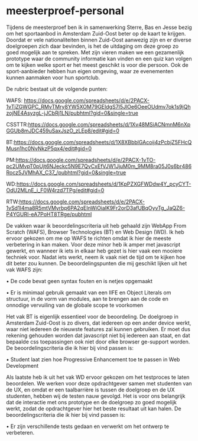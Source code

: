 # meesterproef-personal

Tijdens de meesterproef ben ik in samenwerking Sterre, Bas en Jesse bezig om het sportaanbod in Amsterdam Zuid-Oost beter op de kaart te krijgen. Doordat er vele nationaliteiten binnen Zuid-Oost aanwezig zijn en er diverse doelgroepen zich daar bevinden, is het de uitdaging om deze groep zo goed mogelijk aan te spreken. Met zijn vieren maken we een gezamenlijk prototype waar de community informatie kan vinden en een quiz kan volgen om te kijken welke sport er het meest geschikt is voor die persoon. Ook de sport-aanbieder hebben hun eigen omgeving, waar ze evenementen kunnen aanmaken voor hun sportclub.

De rubric bestaat uit de volgende punten:

WAFS: https://docs.google.com/spreadsheets/d/e/2PACX-1vTjZGWGPC_RMvTMry8YW5XOM79GEIdgS7I5JlOe6OeeOUdmv7ok1s9jQhzojNE4AsyzgL-jJCbRj1LN/pubhtml?gid=0&single=true

CSSTTR:https://docs.google.com/spreadsheets/d/1Xv48MSiACNmnM6nXpGGUb8mJDC459uSaxJszO_zLEp8/edit#gid=0

BT:https://docs.google.com/spreadsheets/d/1X8XBbblGAcoij4zPcbjZ5FHcQMusn1hc0NvNkzP5qx4/edit#gid=0

PM:https://docs.google.com/spreadsheets/d/e/2PACX-1vTO-pc2UMvpT0pUjt6NJeckc5N9E7QvCxEfVJW1JjuM0m_9MM8ra05J0s6br486Rocz5JVMhAX_C37_/pubhtml?gid=0&single=true

WD:https://docs.google.com/spreadsheets/d/1KpPZXGFWDdw4Y_pcyCYT-OdU2MLnE_i_F0W4rzd7TPg/edit#gid=0

RTW:https://docs.google.com/spreadsheets/d/e/2PACX-1vSd1I4ma8R5mtVMyrbp6PA2qEInWiOialK9Fr2orD3afUBqOyvTg_JaQZ6-P4YGURI-eA7PoHT8TRge/pubhtml

De vakken waar ik beoordelingscriteria uit heb gehaald zijn WebApp From Scratch (WAFS), Browser Technologies (BT) en Web Design (WD). Ik heb ervoor gekozen om me op WAFS te richten omdat ik hier de meeste verbetering in kan maken. Voor deze minor heb ik amper met javascript gewerkt, en wanneer ik iets in elkaar heb gezet is hier vaak een mooiere techniek voor. Nadat iets werkt, neem ik vaak niet de tijd om te kijken hoe dit beter zou kunnen. De beoordelingspunten die mij geschikt lijken uit het vak WAFS zijn:

• De code bevat geen syntax fouten en is netjes opgemaakt

• Er is minimaal gebruik gemaakt van een IIFE en Object Literals om structuur, in de vorm van modules, aan te brengen aan de code en onnodige vervuiling van de globale scope te voorkomen

Het vak BT is eigenlijk essentieel voor de beoordeling. De doelgroep in Amsterdam Zuid-Oost is zo divers, dat iedereen op een ander device werkt, waar niet iedereen de nieuwste features zal kunnen gebruiken. Er moet dus rekening gehouden worden dat javascript niet bij iedereen aan staat, en dat bepaalde css toepassingen ook niet door elke browser ge-support worden. De beoordelingscriteria die ik hier bij vind passen is:

• Student laat zien hoe Progressive Enhancement toe te passen in Web Development

Als laatste heb ik uit het vak WD ervoor gekozen om het testproces te laten beoordelen. We werken voor deze opdrachtgever samen met studenten van de UX, en omdat er een taalbarrière is tussen de doelgroep en de UX studenten, hebben wij de testen nauw gevolgd. Het is voor ons belangrijk dat de interactie met ons prototype en de doelgroep zo goed mogelijk werkt, zodat de opdrachtgever hier het beste resultaat uit kan halen. De beoordelingscriteria die ik hier bij vind passen is:

• Er zijn verschillende tests gedaan en verwerkt om het ontwerp te verbeteren.
